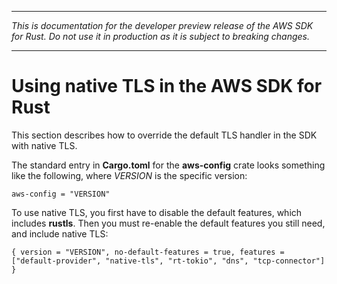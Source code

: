 --------

 *This is documentation for the developer preview release of the AWS SDK for Rust\. Do not use it in production as it is subject to breaking changes\.* 

--------

# Using native TLS in the AWS SDK for Rust<a name="tls"></a>

This section describes how to override the default TLS handler in the SDK with native TLS\.

The standard entry in **Cargo\.toml** for the **aws\-config** crate looks something like the following, where *VERSION* is the specific version:

```
aws-config = "VERSION"
```

To use native TLS, you first have to disable the default features, which includes **rustls**\. Then you must re\-enable the default features you still need, and include native TLS:

```
{ version = "VERSION", no-default-features = true, features = ["default-provider", "native-tls", "rt-tokio", "dns", "tcp-connector"] }
```